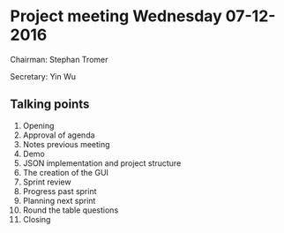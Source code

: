 # Project meeting Wednesday 07-12-2016
Chairman: Stephan Tromer

Secretary: Yin Wu

## Talking points
1. Opening
2. Approval of agenda
3. Notes previous meeting
4. Demo
5. JSON implementation and project structure
6. The creation of the GUI
7. Sprint review
8. Progress past sprint
9. Planning next sprint
10. Round the table questions
11. Closing